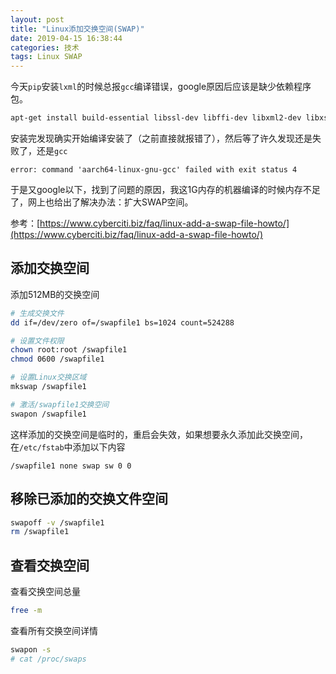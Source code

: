 ```yaml
---
layout: post
title: "Linux添加交换空间(SWAP)"
date: 2019-04-15 16:38:44
categories: 技术
tags: Linux SWAP
---
```


今天`pip`安装`lxml`的时候总报`gcc`编译错误，google原因后应该是缺少依赖程序包。

```bash
apt-get install build-essential libssl-dev libffi-dev libxml2-dev libxslt1-dev
```

安装完发现确实开始编译安装了（之前直接就报错了），然后等了许久发现还是失败了，还是`gcc`

```text
error: command 'aarch64-linux-gnu-gcc' failed with exit status 4
```

于是又google以下，找到了问题的原因，我这1G内存的机器编译的时候内存不足了，网上也给出了解决办法：扩大SWAP空间。

参考：[https://www.cyberciti.biz/faq/linux-add-a-swap-file-howto/](https://www.cyberciti.biz/faq/linux-add-a-swap-file-howto/)

## 添加交换空间

添加512MB的交换空间

```bash
# 生成交换文件
dd if=/dev/zero of=/swapfile1 bs=1024 count=524288

# 设置文件权限
chown root:root /swapfile1
chmod 0600 /swapfile1

# 设置Linux交换区域
mkswap /swapfile1

# 激活/swapfile1交换空间
swapon /swapfile1
```

这样添加的交换空间是临时的，重启会失效，如果想要永久添加此交换空间，在`/etc/fstab`中添加以下内容

```config
/swapfile1 none swap sw 0 0
```

## 移除已添加的交换文件空间

```bash
swapoff -v /swapfile1
rm /swapfile1
```

## 查看交换空间

查看交换空间总量

```bash
free -m
```

查看所有交换空间详情

```bash
swapon -s
# cat /proc/swaps
```
